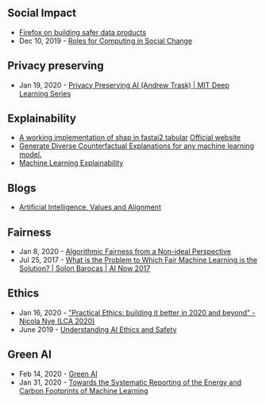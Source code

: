 ## Social Impact
- [Firefox on building safer data products](https://twitter.com/abbycabs/status/1222437501895421955)
- Dec 10, 2019 - [Roles for Computing in Social Change](https://arxiv.org/abs/1912.04883)

## Privacy preserving
- Jan 19, 2020 - [Privacy Preserving AI (Andrew Trask) | MIT Deep Learning Series](https://www.youtube.com/watch?v=4zrU54VIK6k)

## Explainability
- [A working implementation of shap in fastai2 tabular](https://github.com/muellerzr/fastai2-SHAP) [Official website](https://muellerzr.github.io/fastshap/)
- [Generate Diverse Counterfactual Explanations for any machine learning model.](https://github.com/microsoft/dice)
- [Machine Learning Explainability](https://www.kaggle.com/learn/machine-learning-explainability)

## Blogs
- [Artificial Intelligence, Values and Alignment](https://deepmind.com/research/publications/Artificial-Intelligence-Values-and-Alignment)

## Fairness
- Jan 8, 2020 - [Algorithmic Fairness from a Non-ideal Perspective](https://arxiv.org/abs/2001.09773)
- Jul 25, 2017 - [What is the Problem to Which Fair Machine Learning is the Solution? | Solon Barocas | AI Now 2017](https://www.youtube.com/watch?time_continue=4&v=S_AkPi6-r3Y&feature=emb_title)

## Ethics
- Jan 16, 2020 - ["Practical Ethics: building it better in 2020 and beyond" - Nicola Nye (LCA 2020)](https://www.youtube.com/watch?list=PLD8dAKx4J2I7pzm1pjAcreW4p7SWaXcGO&v=P4Uf4eL8qAU)
- June 2019 - [Understanding AI Ethics and Safety](https://www.turing.ac.uk/sites/default/files/2019-06/understanding_artificial_intelligence_ethics_and_safety.pdf)


## Green AI
- Feb 14, 2020 - [Green AI](https://medium.com/ai2-blog/green-ai-db24a414a7a4)
- Jan 31, 2020 - [Towards the Systematic Reporting of the Energy and Carbon Footprints of Machine Learning](https://arxiv.org/abs/2002.05651)